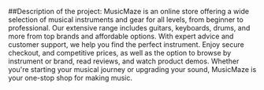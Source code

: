 ##Description of the project:
MusicMaze is an online store offering a wide selection of musical instruments and gear for all levels, from beginner to professional. Our extensive range includes guitars, keyboards, drums, and more from top brands and affordable options. With expert advice and customer support, we help you find the perfect instrument. Enjoy  secure checkout, and competitive prices, as well as the option to browse by instrument or brand, read reviews, and watch product demos. Whether you're starting your musical journey or upgrading your sound, MusicMaze is your one-stop shop for making music.

